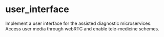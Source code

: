 # user_interface
Implement a user interface for the assisted diagnostic microservices. Access user media through webRTC and enable tele-medicine schemes.
